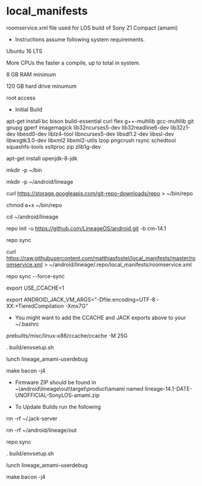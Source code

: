 # local_manifests
roomservice.xml file used for LOS build of Sony Z1 Compact (amami)

* Instructions assume following system requirements.

Ubuntu 16 LTS

More CPUs the faster a compile, up to total in system.

8 GB RAM minimum

120 GB hard drive minumum

root access

* Initial Build

apt-get install bc bison build-essential curl flex g++-multilib gcc-multilib git gnupg gperf imagemagick lib32ncurses5-dev lib32readline6-dev lib32z1-dev libesd0-dev liblz4-tool libncurses5-dev libsdl1.2-dev libssl-dev libwxgtk3.0-dev libxml2 libxml2-utils lzop pngcrush rsync schedtool squashfs-tools xsltproc zip zlib1g-dev

apt-get install openjdk-8-jdk

mkdir -p ~/bin

mkdir -p ~/android/lineage

curl https://storage.googleapis.com/git-repo-downloads/repo > ~/bin/repo

chmod a+x ~/bin/repo

cd ~/android/lineage

repo init -u https://github.com/LineageOS/android.git -b cm-14.1

repo sync

curl https://raw.githubusercontent.com/matthiasfostel/local_manifests/master/roomservice.xml > ~/android/lineage/.repo/local_manifests/roomservice.xml

repo sync --force-sync

export USE_CCACHE=1

export ANDROID_JACK_VM_ARGS="-Dfile.encoding=UTF-8 -XX:+TieredCompilation -Xmx7G"

* You might want to add the CCACHE and JACK exports above to your ~/.bashrc

prebuilts/misc/linux-x86/ccache/ccache -M 25G

. build/envsetup.sh

lunch lineage_amami-userdebug

make bacon -j4

* Firmware ZIP should be found in ~\android\lineage\out\target\product\amami named lineage-14.1-DATE-UNOFFICIAL-SonyLOS-amami.zip

* To Update Builds run the following

rm -rf ~/.jack-server

rm -rf ~/android/lineage/out

repo sync

. build/envsetup.sh

lunch lineage_amami-userdebug

make bacon -j4
